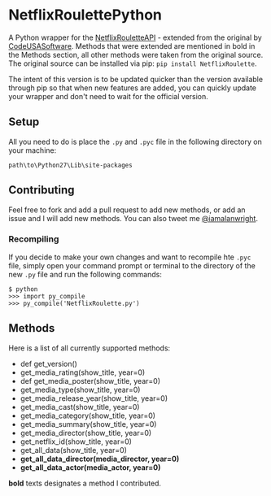 NetflixRoulettePython
=====================

A Python wrapper for the [NetflixRouletteAPI](http://netflixroulette.net/api) - extended from the original by [CodeUSASoftware](http://blog.codeusa.net/). Methods that were extended are mentioned in bold in the Methods section, all other methods were taken from the original source. The original source can be installed via pip: `pip install NetflixRoulette`.

The intent of this version is to be updated quicker than the version available through pip so that when new features are added, you can quickly update your wrapper and don't need to wait for the official version. 

## Setup
All you need to do is place the `.py` and `.pyc` file in the following directory on your machine:

```
path\to\Python27\Lib\site-packages
```

## Contributing
Feel free to fork and add a pull request to add new methods, or add an issue and I will add new methods. You can also tweet me [@iamalanwright](http://twitter.com/iamalanwright).

### Recompiling
If you decide to make your own changes and want to recompile hte `.pyc` file, simply open your command prompt or terminal to the directory of the new `.py` file and run the following commands:

```
$ python
>>> import py_compile
>>> py_compile('NetflixRoulette.py')
```

## Methods
Here is a list of all currently supported methods:
* def get_version()
* get_media_rating(show_title, year=0)
* def get_media_poster(show_title, year=0)
* get_media_type(show_title, year=0)
* get_media_release_year(show_title, year=0)
* get_media_cast(show_title, year=0)
* get_media_category(show_title, year=0)
* get_media_summary(show_title, year=0)
* get_media_director(show_title, year=0)
* get_netflix_id(show_title, year=0)
* get_all_data(show_title, year=0)
* **get_all_data_director(media_director, year=0)**
* **get_all_data_actor(media_actor, year=0)**

**bold** texts designates a method I contributed. 
